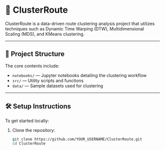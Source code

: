 # 🚦 ClusterRoute

ClusterRoute is a data-driven route clustering analysis project that utilizes techniques such as Dynamic Time Warping (DTW), Multidimensional Scaling (MDS), and KMeans clustering.

---

## 📁 Project Structure

The core contents include:
- `notebooks/` — Jupyter notebooks detailing the clustering workflow
- `src/` — Utility scripts and functions
- `data/` — Sample datasets used for clustering

---

## 🛠️ Setup Instructions

To get started locally:

1. Clone the repository:
   ```bash
   git clone https://github.com/YOUR_USERNAME/ClusterRoute.git
   cd ClusterRoute
